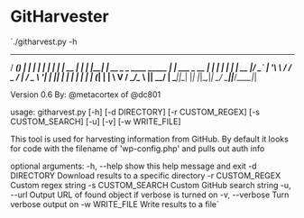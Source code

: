 # GitHarvester
`./githarvest.py -h

  _____ _ _     _    _                           _
 / ____(_) |   | |  | |                         | |
| |  __ _| |_  | |__| | __ _ _ ____   _____  ___| |_ ___ _ __
| | |_ | | __| |  __  |/ _` | '__\ \ / / _ \/ __| __/ _ \ '__|
| |__| | | |_  | |  | | (_| | |   \ V /  __/\__ \ ||  __/ |
 \_____|_|\__| |_|  |_|\__,_|_|    \_/ \___||___/\__\___|_|

Version 0.6
By: @metacortex of @dc801

usage: githarvest.py [-h] [-d DIRECTORY] [-r CUSTOM_REGEX] [-s CUSTOM_SEARCH]
                     [-u] [-v] [-w WRITE_FILE]

This tool is used for harvesting information from GitHub. By default it looks
for code with the filename of 'wp-config.php' and pulls out auth info

optional arguments:
  -h, --help        show this help message and exit
  -d DIRECTORY      Download results to a specific directory
  -r CUSTOM_REGEX   Custom regex string
  -s CUSTOM_SEARCH  Custom GitHub search string
  -u, --url         Output URL of found object if verbose is turned on
  -v, --verbose     Turn verbose output on
  -w WRITE_FILE     Write results to a file`
